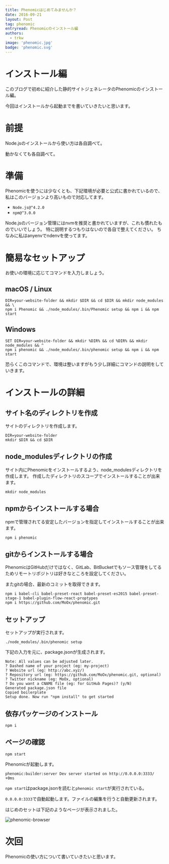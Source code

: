 ```yaml
---
title: Phenomicはじめてみませんか？
date: 2016-09-21
layout: Post
tag: phenomic
entryread: Phenomicのインストール編
authors:
  - trkw
image: 'phenomic.jpg'
badge: 'phenomic.svg'
---
```


# インストール編

このブログで初めに紹介した静的サイトジェネレータのPhenomicのインストール編。

今回はインストールから起動までを書いていきたいと思います。

# 前提

Node.jsのインストールから使い方は各自調べて。

動かなくても各自調べて。

# 準備
Phenomicを使うには少なくとも、下記環境が必要と公式に書かれているので、私はこのバージョンより高いもので対応してます。

- `Node.js@^4.2.0`
- `npm@^3.0.0`

Node.jsのバージョン管理にはnvmを推奨と書かれていますが、これも慣れたものでいいでしょう。
特に説明するつもりはないので各自で整えてください。
ちなみに私はanyenvでndenvを使ってます。

# 簡易なセットアップ

お使いの環境に応じてコマンドを入力しましょう。

## macOS / Linux

```
DIR=your-website-folder && mkdir $DIR && cd $DIR && mkdir node_modules && \
npm i Phenomic && ./node_modules/.bin/Phenomic setup && npm i && npm start
```

## Windows

```
SET DIR=your-website-folder && mkdir %DIR% && cd %DIR% && mkdir node_modules && ^
npm i phenomic && ./node_modules/.bin/phenomic setup && npm i && npm start
```

恐らくこのコマンドで、環境は整いますがもう少し詳細にコマンドの説明をしていきます。

# インストールの詳細

## サイト名のディレクトリを作成

サイトのディレクトリを作成します。

```
DIR=your-website-folder
mkdir $DIR && cd $DIR
```

## node_modulesディレクトリの作成

サイト内にPhenomicをインストールするよう、node_modulesディレクトリを作成します。
作成したディレクトリのスコープでインストールすることが出来ます。

```
mkdir node_modules
```

## npmからインストールする場合

npmで管理されてる安定したバージョンを指定してインストールすることが出来ます。

```
npm i phenomic
```

## gitからインストールする場合

PhenomicはGitHubだけではなく、GitLab、BitBucketでもソース管理をしてるためリモートリポジトリは好きなところを設定してください。

またgitの場合、最新のコミットを取得できます。

```
npm i babel-cli babel-preset-react babel-preset-es2015 babel-preset-stage-1 babel-plugin-flow-react-proptypes
npm i https://github.com/MoOx/phenomic.git
```

## セットアップ

セットアップが実行されます。

```
./node_modules/.bin/phenomic setup
```

下記の入力を元に、package.jsonが生成されます。

```
Note: All values can be adjusted later.
? Dashed name of your project (eg: my-project)
? Website url (eg: http://abc.xyz/)
? Repository url (eg: https://github.com/MoOx/phenomic.git, optional)
? Twitter nickname (eg: MoOx, optional)
? Do you want a CNAME file (eg: for GitHub Pages)? (y/N)
Generated package.json file
Copied boilerplate
Setup done. Now run "npm install" to get started
```

## 依存パッケージのインストール

```
npm i
```
## ページの確認

```
npm start
```

Phenomicが起動します。

```
phenomic:builder:server Dev server started on http://0.0.0.0:3333/ +0ms
```

`npm start`はpackage.jsonを読むと`phenomic start`が実行されている。

`0.0.0.0:3333`で自動起動します。ファイルの編集を行うと自動更新されます。

はじめのセットは下記のようなページが表示されました。

![phenomic-browser](https://cloud.githubusercontent.com/assets/2557813/18695047/0d574b26-7fea-11e6-9402-9cb7848fd06d.png)

# 次回
Phenomicの使い方について書いていきたいと思います。